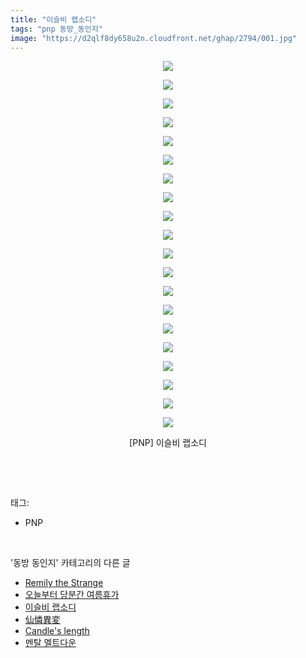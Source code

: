 ```yaml
---
title: "이슬비 랩소디"
tags: "pnp 동방_동인지"
image: "https://d2qlf8dy658u2n.cloudfront.net/ghap/2794/001.jpg"
---
```

<div class="article">
<p style="text-align: center; clear: none; float: none;"><img src="{{ site.imgserver12 }}/ghap/2794/001.jpg"/></p>
<p style="text-align: center; clear: none; float: none;"><img src="{{ site.imgserver12 }}/ghap/2794/002.jpg"/></p>
<p style="text-align: center; clear: none; float: none;"><img src="{{ site.imgserver12 }}/ghap/2794/003.jpg"/></p>
<p style="text-align: center; clear: none; float: none;"><img src="{{ site.imgserver12 }}/ghap/2794/004.jpg"/></p>
<p style="text-align: center; clear: none; float: none;"><img src="{{ site.imgserver12 }}/ghap/2794/005.jpg"/></p>
<p style="text-align: center; clear: none; float: none;"><img src="{{ site.imgserver12 }}/ghap/2794/006.jpg"/></p>
<p style="text-align: center; clear: none; float: none;"><img src="{{ site.imgserver12 }}/ghap/2794/007.jpg"/></p>
<p style="text-align: center; clear: none; float: none;"><img src="{{ site.imgserver12 }}/ghap/2794/008.jpg"/></p>
<p style="text-align: center; clear: none; float: none;"><img src="{{ site.imgserver12 }}/ghap/2794/009.jpg"/></p>
<p style="text-align: center; clear: none; float: none;"><img src="{{ site.imgserver12 }}/ghap/2794/010.jpg"/></p>
<p style="text-align: center; clear: none; float: none;"><img src="{{ site.imgserver12 }}/ghap/2794/011.jpg"/></p>
<p style="text-align: center; clear: none; float: none;"><img src="{{ site.imgserver12 }}/ghap/2794/012.jpg"/></p>
<p style="text-align: center; clear: none; float: none;"><img src="{{ site.imgserver12 }}/ghap/2794/013.jpg"/></p>
<p style="text-align: center; clear: none; float: none;"><img src="{{ site.imgserver12 }}/ghap/2794/014.jpg"/></p>
<p style="text-align: center; clear: none; float: none;"><img src="{{ site.imgserver12 }}/ghap/2794/015.jpg"/></p>
<p style="text-align: center; clear: none; float: none;"><img src="{{ site.imgserver12 }}/ghap/2794/016.jpg"/></p>
<p style="text-align: center; clear: none; float: none;"><img src="{{ site.imgserver12 }}/ghap/2794/017.jpg"/></p>
<p style="text-align: center; clear: none; float: none;"><img src="{{ site.imgserver12 }}/ghap/2794/018.jpg"/></p>
<p style="text-align: center; clear: none; float: none;"><img src="{{ site.imgserver12 }}/ghap/2794/019.jpg"/></p>
<p style="text-align: center; clear: none; float: none;"><img src="{{ site.imgserver12 }}/ghap/2794/020.jpg"/></p>
<p style="text-align: center; clear: none; float: none;">[PNP] 이슬비 랩소디</p>
<p><br/></p>
</div><br/>
<div class="tagTrail">
<p>태그: </p>
<ul>
<li>PNP</li>
</ul>
</div><br/>
<div class="another">
<p>'동방 동인지' 카테고리의 다른 글</p>
<ul>
<li><a href="/ghap_2796">Remily the Strange</a></li>
<li><a href="/ghap_2795">오늘부터 당분간 여름휴가</a></li>
<li><a href="/ghap_2794">이슬비 랩소디</a></li>
<li><a href="/ghap_2793">仙憐異変</a></li>
<li><a href="/ghap_2792">Candle's length</a></li>
<li><a href="/ghap_2791">멘탈 멜트다운</a></li>
</ul>
</div><br/>
<div class="cb_module cb_fluid">
<div class="cb_wrt cb_profile">
</div><!-- commentList close -->
</div><br/>
